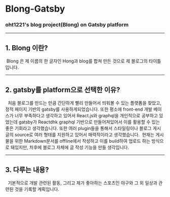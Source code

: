 # Blong-Gatsby
### oht1221's blog project(Blong) on Gatsby platform
***

## 1. Blong 이란?
&nbsp;Blong 은 제 이름의 한 글자인 Hong과 blog를 합쳐 만든 것으로 제 블로그의 타이틀입니다.
***
## 2. gatsby를 platform으로 선택한 이유?
&nbsp; 처음 블로그를 만드는 만큼 간단하게 빨리 만들어서 띄워볼 수 있는 플랫폼을 찾았고, 정적 페이지 기반의 gatsby를 사용하게되었습니다. 또한 평소에 front-end 개발 베이스가 너무 부족하다고 생각하고 있어서 React.js와 graphql을 개인적으로 공부하고 있었는데 gatsby가 Reactdhk graphql 기반으로 만들어져있어서 이를 활용할 수 있는 좋은 기회라고 생각했습니다. 또한 여러 plugin들을 통해서 스타일링이나 블로그 게시글의 source로 여러 형태를 지원하고 있어서 매력적이라고 생각했습니다.
&nbsp;현재는 게시물을 위한 Markdown문서를 offline에서 작성하고 이를 build하여 업로드 하는 방식으로 돼있지만, 차후에 블로그 자체에 글 작성 기능을 만들 생각입니다.
***
## 3. 다루는 내용?
&nbsp; 기본적으로 개발 관련된 활동, 그리고 제가 좋아하는 스포츠인 야구와 그 외 일상과 관련된 것을 기록할 계획입니다.
